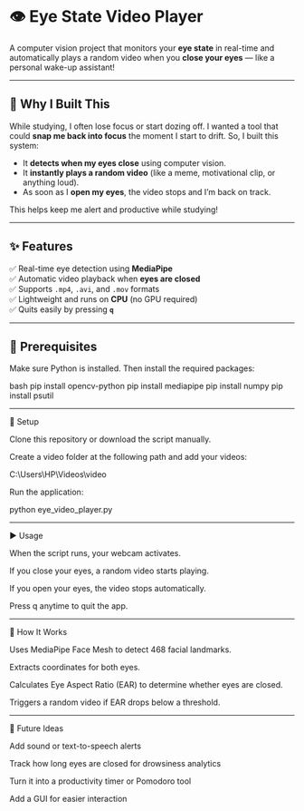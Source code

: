 # 👁️ Eye State Video Player

A computer vision project that monitors your **eye state** in real-time and automatically plays a random video when you **close your eyes** — like a personal wake-up assistant!

---

## 🧠 Why I Built This

While studying, I often lose focus or start dozing off. I wanted a tool that could **snap me back into focus** the moment I start to drift. So, I built this system:

- It **detects when my eyes close** using computer vision.
- It **instantly plays a random video** (like a meme, motivational clip, or anything loud).
- As soon as I **open my eyes**, the video stops and I’m back on track.

This helps keep me alert and productive while studying!

---

## ✨ Features

✅ Real-time eye detection using **MediaPipe**  
✅ Automatic video playback when **eyes are closed**  
✅ Supports `.mp4`, `.avi`, and `.mov` formats  
✅ Lightweight and runs on **CPU** (no GPU required)  
✅ Quits easily by pressing **`q`**  

---

## 🧰 Prerequisites

Make sure Python is installed. Then install the required packages:

bash
pip install opencv-python
pip install mediapipe
pip install numpy
pip install psutil

---

📁 Setup

Clone this repository or download the script manually.

Create a video folder at the following path and add your videos:

C:\Users\HP\Videos\video


Run the application:

python eye_video_player.py

---

▶️ Usage

When the script runs, your webcam activates.

If you close your eyes, a random video starts playing.

If you open your eyes, the video stops automatically.

Press q anytime to quit the app.

---

📸 How It Works

Uses MediaPipe Face Mesh to detect 468 facial landmarks.

Extracts coordinates for both eyes.

Calculates Eye Aspect Ratio (EAR) to determine whether eyes are closed.

Triggers a random video if EAR drops below a threshold.

---

🔮 Future Ideas

Add sound or text-to-speech alerts

Track how long eyes are closed for drowsiness analytics

Turn it into a productivity timer or Pomodoro tool

Add a GUI for easier interaction
